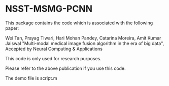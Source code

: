 # NSST-MSMG-PCNN
This package contains the code which is associated with the following paper:

Wei Tan, Prayag Tiwari, Hari Mohan Pandey, Catarina Moreira, Amit Kumar Jaiswal
"Multi-modal medical image fusion algorithm in the era of big data", Accepted by Neural Computing & Applications

This code is only used for research purposes.

Please refer to the above publication if you use this code.

The demo file is script.m
